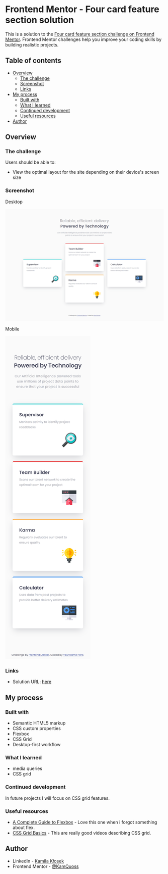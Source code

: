 # Frontend Mentor - Four card feature section solution

This is a solution to the [Four card feature section challenge on Frontend Mentor](https://www.frontendmentor.io/challenges/four-card-feature-section-weK1eFYK). Frontend Mentor challenges help you improve your coding skills by building realistic projects. 

## Table of contents

- [Overview](#overview)
  - [The challenge](#the-challenge)
  - [Screenshot](#screenshot)
  - [Links](#links)
- [My process](#my-process)
  - [Built with](#built-with)
  - [What I learned](#what-i-learned)
  - [Continued development](#continued-development)
  - [Useful resources](#useful-resources)
- [Author](#author)

## Overview

### The challenge

Users should be able to:

- View the optimal layout for the site depending on their device's screen size

### Screenshot
Desktop

![](./images/desktop_screen.png)

Mobile

![](./images/mobile_screen.png)

### Links

- Solution URL: [here](https://kamquoss.github.io/four-card-feature-section-master/)

## My process

### Built with

- Semantic HTML5 markup
- CSS custom properties
- Flexbox
- CSS Grid
- Desktop-first workflow

### What I learned

- media queries
- CSS grid

### Continued development

In future projects I will focus on CSS grid features.

### Useful resources

- [A Complete Guide to Flexbox](https://css-tricks.com/snippets/css/a-guide-to-flexbox/) - Love this one when i forgot something about flex.
- [CSS Grid Basics](https://www.youtube.com/playlist?list=PLbSquHt1VCf0b43dfLKTrCriXdlZcmgoi) - This are really good videos describing CSS grid. 

## Author

- LinkedIn - [Kamila Kłosek](https://www.linkedin.com/in/kamila-k%C5%82osek-b16b08a7/)
- Frontend Mentor - [@KamQuoss](https://www.frontendmentor.io/profile/KamQuoss)